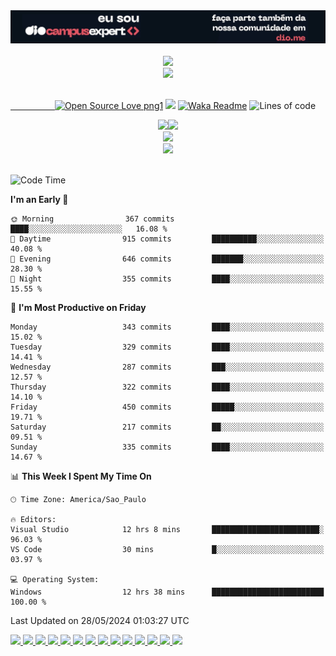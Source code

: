 <div align="center">
 <a href="https://dio.me/sign-up?ref=64FGMY2B6E">
  <img src="assets/dioCampusExpert-mini-banner.png" loading="lazy" alt="img DIO Campus Expert">
 </a>
</div>
<!--
<div align="center">
 <img src="assets/hello_worldBackWhite.png" alt="img hello world">
</div>
&nbsp;&nbsp;&nbsp;&nbsp;&nbsp;&nbsp;&nbsp;&nbsp;&nbsp;&nbsp;&nbsp;&nbsp;&nbsp;&nbsp;&nbsp;&nbsp;&nbsp;&nbsp;&nbsp;&nbsp;&nbsp;&nbsp;&nbsp;&nbsp;&nbsp;&nbsp;&nbsp;&nbsp;&nbsp;&nbsp;&nbsp;&nbsp;&nbsp;&nbsp;&nbsp;[![Spotify](https://novatorem-marcosbarker.vercel.app/api/spotify)](https://open.spotify.com/user/marcos_barker)
-->
<!--
<div align="center">
  <p>
    <a href="https://coinmarketcap.com/">
      <h1>My cRyPtOs</h1>
    </a>
  </p>
    <a href="https://cardano.org/">
      <img height="50" src="assets/crypto/ADA.png" loading="lazy"/>
    </a>
    <a href="https://www.algorand.com/">
      <img height="50" src="assets/crypto/ALGO.png" loading="lazy"/>
    </a>
    <a href="https://www.binance.com/pt-BR">
      <img height="50" src="assets/crypto/BNB.png" loading="lazy"/>
    </a>
    <a href="https://chronosecosystem.com/">
      <img height="50" src="assets/crypto/CHRONOSOL.png" loading="lazy"/>
    </a>
    <a href="https://crypto.com/">
      <img height="50" src="assets/crypto/CRO.png" loading="lazy"/> 
    </a>
 <!--
    <a href="https://www.cryptoships.club/">
      <img height="50" src="assets/crypto/CSHIP.png"/>
    </a>
-->
<!--
    <a href="https://coinshopp.io/pt/coinshopp-cshop/">
      <img height="50" src="assets/crypto/CSHOP.png" loading="lazy"/>
    </a>
    <a href="https://dogelonmars.com/">
      <img height="50" src="assets/crypto/ELON.png" loading="lazy"/>
    </a>
    <a href="https://fantom.foundation/">
      <img height="50" src="assets/crypto/FTM.png" loading="lazy"/>
    </a>
    <a href="https://chain.link/">
      <img height="50" src="assets/crypto/LINK.png" loading="lazy"/>
    </a>
    <a href="https://polygon.technology/">
      <img height="50" src="assets/crypto/MATIC.png" loading="lazy"/>
    </a>
    <a href="https://shibatoken.com/">
      <img height="50" src="assets/crypto/SHIB.png" loading="lazy"/>
    </a>
    <a href="https://solana.com/">
      <img height="50" src="assets/crypto/SOL.png" loading="lazy"/>
    </a>
    <a href="https://tether.to/en/">
      <img height="50" src="assets/crypto/USDT.png" loading="lazy"/>
    </a>
</div>
-->
<br>
<div align="center">
  <a href="https://open.spotify.com/user/marcos_barker">
  <img src="https://novatorem-marcosbarker.vercel.app/api/spotify" loading="lazy"/><br>
  <img src="https://spotify-recently-played-readme.vercel.app/api?user=marcos_barker&count=3<={count}<=10" loading="lazy"/>
</div>
 
<!--[<img alt="GIF" height="130px" src="https://media.giphy.com/media/6iG7AvqmLXgTvay1dq/giphy.gif">](https://open.spotify.com/user/marcos_barker)<br>-->
<!--&nbsp;&nbsp;&nbsp;&nbsp;&nbsp;&nbsp;&nbsp;&nbsp;&nbsp;&nbsp;&nbsp;&nbsp;&nbsp;&nbsp;&nbsp;&nbsp;&nbsp;&nbsp;&nbsp;-->

 <br>

<!--&nbsp;&nbsp;&nbsp;&nbsp;&nbsp;&nbsp;&nbsp;&nbsp;&nbsp;&nbsp;&nbsp;&nbsp;&nbsp;&nbsp;&nbsp;&nbsp;&nbsp;&nbsp;&nbsp;&nbsp;&nbsp;&nbsp;&nbsp;&nbsp;&nbsp;&nbsp;&nbsp;&nbsp;&nbsp;&nbsp;&nbsp;&nbsp;&nbsp;&nbsp;&nbsp;&nbsp;&nbsp;&nbsp;&nbsp;&nbsp;&nbsp;&nbsp;&nbsp;&nbsp;&nbsp;&nbsp;&nbsp;&nbsp;&nbsp;&nbsp;&nbsp;&nbsp;&nbsp;&nbsp;&nbsp;&nbsp;&nbsp;&nbsp;&nbsp;&nbsp;&nbsp;&nbsp;&nbsp;&nbsp;&nbsp;&nbsp;&nbsp;&nbsp;&nbsp;&nbsp;&nbsp;&nbsp;&nbsp;&nbsp;&nbsp;&nbsp;&nbsp;&nbsp;-->
&nbsp;&nbsp;&nbsp;&nbsp;&nbsp;&nbsp;&nbsp;&nbsp;&nbsp;&nbsp;&nbsp;&nbsp;&nbsp;&nbsp;&nbsp;&nbsp;&nbsp;&nbsp;[![Open Source Love png1](https://badges.frapsoft.com/os/v1/open-source.png?v=103)](https://github.com/ellerbrock/open-source-badges/)    ![](https://komarev.com/ghpvc/?username=marcosbarker) <!--&nbsp;&nbsp;&nbsp;&nbsp;&nbsp;&nbsp;&nbsp;&nbsp;&nbsp;&nbsp;&nbsp;&nbsp;&nbsp;&nbsp;&nbsp;&nbsp;&nbsp;&nbsp;&nbsp;&nbsp;&nbsp;&nbsp;&nbsp;&nbsp;&nbsp;&nbsp;&nbsp;&nbsp;--> [![Waka Readme](https://github.com/marcosbarker/marcosbarker/actions/workflows/waka-readme.yml/badge.svg?branch=master)](https://github.com/marcosbarker/marcosbarker/actions/workflows/waka-readme.yml) <!--[![wakatime](https://wakatime.com/badge/user/bf89f39c-412c-49f3-aff6-6f6512e18f18.svg)](https://wakatime.com/@bf89f39c-412c-49f3-aff6-6f6512e18f18)--> <!--![Code Time](http://img.shields.io/badge/Code%20Time-955%20hrs%2053%20mins-blue) --> ![Lines of code](https://img.shields.io/badge/From%20Hello%20World%20I%27ve%20Written-67234%20lines%20of%20code-blue) 
<div align="center">
  <a href="https://linktr.ee/marcos_barker">
  <img height="125px" src="https://github-readme-stats.vercel.app/api?username=marcosbarker&hide=stars&hide_title=true&hide_border=true&show_icons=true&include_all_commits=true&count_private=true&line_height=21&text_color=000&icon_color=3AFC55&bg_color=0,c64dff,4dfcff,52fa5a&theme=graywhite" /><img height="125px" src="https://github-readme-stats.vercel.app/api/top-langs/?username=marcosbarker&hide_title=true&hide_border=true&hide=PLpgSQL,jupyter%20notebook&layout=compact&langs_count=7&exclude_repo=comp426,Redventures-Movie-Quotes&text_color=000&icon_color=fff&bg_color=0,52fa5a,ffc64d&theme=graywhite" />
  </a></br>
</div>

<!--servidores-stats-->
<!--https://readme-stats-marcosbarker.vercel.app/-->
<!--https://github-readme-stats.vercel.app/-->

<div align="center">
  <img src="https://github-profile-trophy.vercel.app/?username=marcosbarker&theme=dracula&no-bg=false&no-frame=false&title=Commit&title=Issues&title=MultipleLang&title=PullRequest&title=Repositories" loading="lazy">
</div>

<div align="center">
  <img width="550" src="https://github-readme-streak-stats.herokuapp.com?user=marcosbarker&theme=vue&hide_border=true&stroke=000000&ring=FF914C&fire=C254FF&currStreakNum=000000&sideNums=282A36&currStreakLabel=000000&sideLabels=000000&dates=282A36" loading="lazy">
</div>

<br>

<!--
![Code Time](http://img.shields.io/badge/Code%20Time-0%20secs-blue)
![Code Time](http://img.shields.io/badge/Code%20Time-0%20secs-blue)
-->
<!--START_SECTION:waka-->
![Code Time](http://img.shields.io/badge/Code%20Time-1%2C352%20hrs%2022%20mins-blue)

**I'm an Early 🐤** 

```text
🌞 Morning                367 commits         ████░░░░░░░░░░░░░░░░░░░░░   16.08 % 
🌆 Daytime                915 commits         ██████████░░░░░░░░░░░░░░░   40.08 % 
🌃 Evening                646 commits         ███████░░░░░░░░░░░░░░░░░░   28.30 % 
🌙 Night                  355 commits         ████░░░░░░░░░░░░░░░░░░░░░   15.55 % 
```
📅 **I'm Most Productive on Friday** 

```text
Monday                   343 commits         ████░░░░░░░░░░░░░░░░░░░░░   15.02 % 
Tuesday                  329 commits         ████░░░░░░░░░░░░░░░░░░░░░   14.41 % 
Wednesday                287 commits         ███░░░░░░░░░░░░░░░░░░░░░░   12.57 % 
Thursday                 322 commits         ████░░░░░░░░░░░░░░░░░░░░░   14.10 % 
Friday                   450 commits         █████░░░░░░░░░░░░░░░░░░░░   19.71 % 
Saturday                 217 commits         ██░░░░░░░░░░░░░░░░░░░░░░░   09.51 % 
Sunday                   335 commits         ████░░░░░░░░░░░░░░░░░░░░░   14.67 % 
```


📊 **This Week I Spent My Time On** 

```text
🕑︎ Time Zone: America/Sao_Paulo

🔥 Editors: 
Visual Studio            12 hrs 8 mins       ████████████████████████░   96.03 % 
VS Code                  30 mins             █░░░░░░░░░░░░░░░░░░░░░░░░   03.97 % 

💻 Operating System: 
Windows                  12 hrs 38 mins      █████████████████████████   100.00 % 
```


 Last Updated on 28/05/2024 01:03:27 UTC
<!--END_SECTION:waka-->
<!--INICIO GRAFICO-->
<!--
<a>
  <img width="800px" src="https://activity-graph.herokuapp.com/graph?username=marcosbarker&bg_color=ffffff&color=000000&line=3AFC55&point=c64dff&area=true&hide_border=true" loading="lazy"/>
</a>
-->
<!--FIM GRAFICO-->
<!--INICIO PINS STIYLE-->
<a href="https://github.com/marcosbarker/alura.imersaoJava.2023">
  <img height="auto" src="https://github-readme-stats.vercel.app/api/pin/?username=marcosbarker&repo=alura.imersaoJava.2023&bg_color=0,3B93E6,4dfcff,3AFC55&theme=graywhite" loading="lazy"/>
</a>
<a href="https://github.com/marcosbarker/alura.imersaoDev.2023">
  <img height="auto" src="https://github-readme-stats.vercel.app/api/pin/?username=marcosbarker&repo=alura.imersaoDev.2023&bg_color=0,3B93E6,4dfcff,3AFC55&theme=graywhite" loading="lazy"/>
</a>
<a href="https://github.com/OsZeressemos/zeroCommerce">
  <img height="140px" src="https://github-readme-stats.vercel.app/api/pin/?username=marcosbarker&repo=zeroCommerce&bg_color=0,3B93E6,4dfcff,3AFC55&theme=graywhite" loading="lazy"/>
</a>  
<a href="https://github.com/marcosbarker/serratec.residencia">  
  <img height="140px" src="https://github-readme-stats.vercel.app/api/pin/?username=marcosbarker&repo=serratec.residencia&bg_color=0,3AFC55,52fa5a,52fa5a,ffc64d&theme=graywhite" loading="lazy"/>
</a>
<a href="https://github.com/marcosbarker/alura.imersaoDev">
  <img height="140px" src="https://github-readme-stats.vercel.app/api/pin/?username=marcosbarker&repo=alura.imersaoDev&bg_color=0,3B93E6,4dfcff,3AFC55&theme=graywhite" loading="lazy"/>
</a>  
<a href="https://github.com/marcosbarker/alura.imersaoReact-Alurakut">  
  <img height="140px" src="https://github-readme-stats.vercel.app/api/pin/?username=marcosbarker&repo=alura.imersaoReact-Alurakut&bg_color=0,3AFC55,52fa5a,ffc64d&theme=graywhite" loading="lazy"/>
</a>
<a href="https://github.com/marcosbarker/SUS-agendamento">
  <img href="140px" src="https://github-readme-stats.vercel.app/api/pin/?username=marcosbarker&repo=SUS-agendamento&bg_color=0,3B93E6,4dfcff,4dfcff,4dfcff,3AFC55&theme=graywhite" loading="lazy"/>
</a>
<a href="https://github.com/marcosbarker/DecolaTech-Avanade">  
  <img href="140px" src="https://github-readme-stats.vercel.app/api/pin/?username=marcosbarker&repo=DecolaTech-Avanade&bg_color=0,52fa5a,ffc64d&theme=graywhite" loading="lazy"/>
</a>
<a href="https://github.com/marcosbarker/instagram-clone-homepage">  
  <img href="140px" src="https://github-readme-stats.vercel.app/api/pin/?username=marcosbarker&repo=instagram-clone-homepage&bg_color=3B93E6,3B93E6,4dfcff,52fa5a&theme=graywhite" loading="lazy"/>
</a>
<a href="https://github.com/marcosbarker/netflix-simple-copy">  
  <img href="140px" src="https://github-readme-stats.vercel.app/api/pin/?username=marcosbarker&repo=netflix-simple-copy&bg_color=0,52fa5a,ffc64d,ffc64d&theme=graywhite" loading="lazy"/>
</a>
<a href="https://github.com/marcosbarker/javaPOO">
  <img href="140px" src="https://github-readme-stats.vercel.app/api/pin/?username=marcosbarker&repo=javaPOO&bg_color=0,3B93E6,4dfcff,4dfcff,4dfcff,3AFC55&theme=graywhite" loading="lazy"/>
</a>
<a href="https://github.com/marcosbarker/NLW4-rocketpay">  
  <img href="140px" src="https://github-readme-stats.vercel.app/api/pin/?username=marcosbarker&repo=NLW4-rocketpay&bg_color=0,52fa5a,ffc64d&theme=graywhite" loading="lazy"/>
</a>
<a href="https://github.com/marcosbarker/Csharp-CFBcursos">
  <img height="140px" src="https://github-readme-stats.vercel.app/api/pin/?username=marcosbarker&repo=Csharp-CFBcursos&bg_color=0,3B93E6,4dfcff,3AFC55&theme=graywhite" loading="lazy"/>
</a>  
<a href="https://github.com/marcosbarker/zeromonMarketPlace">  
  <img height="140px"  src="https://github-readme-stats.vercel.app/api/pin/?username=marcosbarker&repo=zeromonMarketPlace&bg_color=0,3AFC55,52fa5a,ffc64d&theme=graywhite" loading="lazy"/>
</a>
<!--FIM PINS STIYLE-->
<!--
#c64dff
#3AFC55
#52fa5a
#ffc64d
#3B93E6
#4dfcff
#ffffff
#9e4c98
#00e658
#df82f2
#000000
-->
<!--INICIO AREA TESTE
* # EM TESTE 🧪🧪🧪🧪
Spotify Recently Played README Generator<br>
Markdown code snippet:
![Alt text](https://spotify-recently-played-readme.vercel.app/api?user=marcos_barker)
For custom count (1 ≤ {count} ≤ 10):
![Alt text](https://spotify-recently-played-readme.vercel.app/api?user=marcos_barker&count=3<={count}<=10)
For custom width (300 ≤ {width} ≤ 1000):
![Alt text](https://spotify-recently-played-readme.vercel.app/api?user=marcos_barker&width=450<={width}<=1000)
FIM AREA TESTE-->
